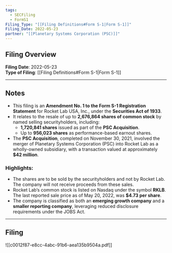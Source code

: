 ```yaml
---
tags:
  - SECFiling
  - FormS1
Filing_Type: "[[Filing Definitions#Form S-1|Form S-1]]"
Filing_Date: 2022-05-23
partner: "[[Planetary Systems Corporation (PSC)]]"
---
```


## Filing Overview

**Filing Date**: 2022-05-23  
**Type of Filing**: [[Filing Definitions#Form S-1|Form S-1]]  

---

## Notes

- This filing is an **Amendment No. 1 to the Form S-1 Registration Statement** for Rocket Lab USA, Inc., under the **Securities Act of 1933**.
- It relates to the resale of up to **2,676,864 shares of common stock** by named selling securityholders, including:
  - **1,720,841 shares** issued as part of the **PSC Acquisition**.
  - Up to **956,023 shares** as performance-based earnout shares.
- The **PSC Acquisition**, completed on November 30, 2021, involved the merger of Planetary Systems Corporation (PSC) into Rocket Lab as a wholly-owned subsidiary, with a transaction valued at approximately **$42 million**.

### Highlights:
- The shares are to be sold by the securityholders and not by Rocket Lab. The company will not receive proceeds from these sales.
- Rocket Lab’s common stock is listed on Nasdaq under the symbol **RKLB**. The last reported sale price as of May 20, 2022, was **$4.73 per share**.
- The company is classified as both an **emerging growth company** and a **smaller reporting company**, leveraging reduced disclosure requirements under the JOBS Act.

---

## Filing

![[c0012f87-e8cc-4abc-91b6-aea135b9504a.pdf]]
